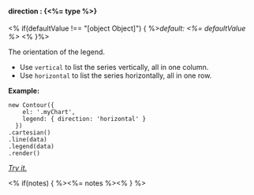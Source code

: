 #### **direction** : {<%= type %>}

<% if(defaultValue !== "[object Object]") { %>*default: <%= defaultValue %>* <% }%>

The orientation of the legend.

* Use `vertical` to list the series vertically, all in one column.
* Use `horizontal` to list the series horizontally, all in one row.

**Example:**

    new Contour({
        el: '.myChart',
        legend: { direction: 'horizontal' }
      })
    .cartesian()
    .line(data)
    .legend(data)
    .render()

*[Try it.](<%= jsFiddleLink %>)*


<% if(notes) { %><%= notes %><% } %>


